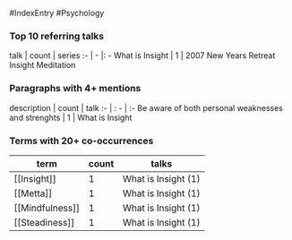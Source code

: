 #IndexEntry #Psychology

### Top 10 referring talks
talk | count | series
:- | - |: -
<a data-href="What is Insight" class="internal-link">What is Insight</a> | 1 | <a data-href="2007 New Years Retreat Insight Meditation" class="internal-link">2007 New Years Retreat Insight Meditation</a>

### Paragraphs with 4+ mentions
description | count | talk
:- | : - | :-
<a aria-label-position="top" aria-label="What is Insight > Be aware of both personal weaknesses and strenghts" data-href="What is Insight#Be aware of both personal weaknesses and strenghts" class="internal-link">Be aware of both personal weaknesses and strenghts</a> | 1 | <a data-href="What is Insight" class="internal-link">What is Insight</a>

### Terms with 20+ co-occurrences
term | count | talks
-|-|-
[[Insight]] | 1 | <span class="counts"><a data-href="What is Insight" class="internal-link">What is Insight</a> (1)</span> 
[[Metta]] | 1 | <span class="counts"><a data-href="What is Insight" class="internal-link">What is Insight</a> (1)</span> 
[[Mindfulness]] | 1 | <span class="counts"><a data-href="What is Insight" class="internal-link">What is Insight</a> (1)</span> 
[[Steadiness]] | 1 | <span class="counts"><a data-href="What is Insight" class="internal-link">What is Insight</a> (1)</span> 

